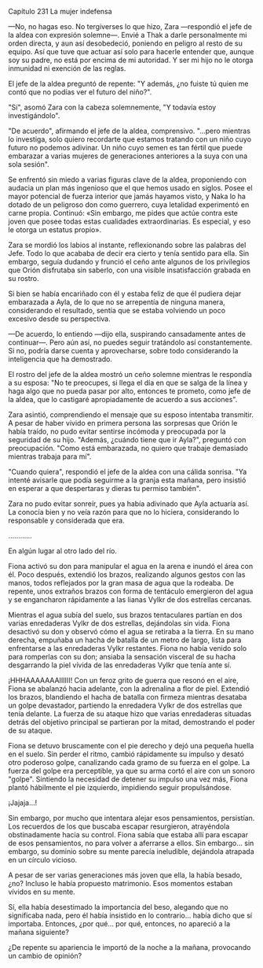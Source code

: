 
Capítulo 231 La mujer indefensa

—No, no hagas eso. No tergiverses lo que hizo, Zara —respondió el jefe de la aldea con expresión solemne—. Envié a Thak a darle personalmente mi orden directa, y aun así desobedeció, poniendo en peligro al resto de su equipo. Así que tuve que actuar así solo para hacerle entender que, aunque soy su padre, no está por encima de mi autoridad. Y ser mi hijo no le otorga inmunidad ni exención de las reglas.

El jefe de la aldea preguntó de repente: "Y además, ¿no fuiste tú quien me contó que no podías ver el futuro del niño?".

"Sí", asomó Zara con la cabeza solemnemente, "Y todavía estoy investigándolo".

"De acuerdo", afirmando el jefe de la aldea, comprensivo. "...pero mientras lo investiga, solo quiero recordarte que estamos tratando con un niño cuyo futuro no podemos adivinar. Un niño cuyo semen es tan fértil que puede embarazar a varias mujeres de generaciones anteriores a la suya con una sola sesión".

Se enfrentó sin miedo a varias figuras clave de la aldea, proponiendo con audacia un plan más ingenioso que el que hemos usado en siglos. Posee el mayor potencial de fuerza interior que jamás hayamos visto, y Naka lo ha dotado de un peligroso don como guerrero, cuya letalidad experimentó en carne propia. Continuó: «Sin embargo, me pides que actúe contra este joven que posee todas estas cualidades extraordinarias. Es especial, y eso le otorga un estatus propio».

Zara se mordió los labios al instante, reflexionando sobre las palabras del Jefe. Todo lo que acababa de decir era cierto y tenía sentido para ella. Sin embargo, seguía dudando y frunció el ceño ante algunos de los privilegios que Orión disfrutaba sin saberlo, con una visible insatisfacción grabada en su rostro.

Si bien se había encariñado con él y estaba feliz de que él pudiera dejar embarazada a Ayla, de lo que no se arrepentía de ninguna manera, considerando el resultado, sentía que se estaba volviendo un poco excesivo desde su perspectiva.

—De acuerdo, lo entiendo —dijo ella, suspirando cansadamente antes de continuar—. Pero aún así, no puedes seguir tratándolo así constantemente. Si no, podría darse cuenta y aprovecharse, sobre todo considerando la inteligencia que ha demostrado.

El rostro del jefe de la aldea mostró un ceño solemne mientras le respondía a su esposa: "No te preocupes, si llega el día en que se salga de la línea y haga algo que no pueda pasar por alto, entonces te prometo, como jefe de la aldea, que lo castigaré apropiadamente de acuerdo a sus acciones".

Zara asintió, comprendiendo el mensaje que su esposo intentaba transmitir. A pesar de haber vivido en primera persona las sorpresas que Orión le había traído, no pudo evitar sentirse incómoda y preocupada por la seguridad de su hijo. "Además, ¿cuándo tiene que ir Ayla?", preguntó con preocupación. "Como está embarazada, no quiero que trabaje demasiado mientras trabaja para mí".

"Cuando quiera", respondió el jefe de la aldea con una cálida sonrisa. "Ya intenté avisarle que podía seguirme a la granja esta mañana, pero insistió en esperar a que despertaras y dieras tu permiso también".

Zara no pudo evitar sonreír, pues ya había adivinado que Ayla actuaría así. La conocía bien y no veía razón para que no lo hiciera, considerando lo responsable y considerada que era.

…....…..

En algún lugar al otro lado del río.

Fiona activó su don para manipular el agua en la arena e inundó el área con él. Poco después, extendió los brazos, realizando algunos gestos con las manos, todos reflejados por la gran masa de agua que la rodeaba. De repente, unos extraños brazos con forma de tentáculo emergieron del agua y se engancharon rápidamente a las lianas Vylkr de dos estrellas cercanas.

Mientras el agua subía del suelo, sus brazos tentaculares partían en dos varias enredaderas Vylkr de dos estrellas, dejándolas sin vida. Fiona desactivó su don y observó cómo el agua se retiraba a la tierra. En su mano derecha, empuñaba un hacha de batalla de un metro de largo, lista para enfrentarse a las enredaderas Vylkr restantes. Fiona no había venido solo para romperlas con su don; ansiaba la sensación visceral de su hacha desgarrando la piel vívida de las enredaderas Vylkr que tenía ante sí.

¡HHHAAAAAAAIIIIII! Con un feroz grito de guerra que resonó en el aire, Fiona se abalanzó hacia adelante, con la adrenalina a flor de piel. Extendió los brazos, blandiendo el hacha de batalla con firmeza mientras desataba un golpe devastador, partiendo la enredadera Vylkr de dos estrellas que tenía delante. La fuerza de su ataque hizo que varias enredaderas situadas detrás del objetivo principal se partieran por la mitad, demostrando el poder de su ataque.

Fiona se detuvo bruscamente con el pie derecho y dejó una pequeña huella en el suelo. Sin perder el ritmo, cambió rápidamente su impulso y desató otro poderoso golpe, canalizando cada gramo de su fuerza en el golpe. La fuerza del golpe era perceptible, ya que su arma cortó el aire con un sonoro "golpe". Sintiendo la necesidad de detener su impulso una vez más, Fiona plantó hábilmente el pie izquierdo, impidiendo seguir propulsándose.

¡Jajaja...!

Sin embargo, por mucho que intentara alejar esos pensamientos, persistían. Los recuerdos de los que buscaba escapar resurgieron, atrayéndola obstinadamente hacia su control. Fiona sabía que estaba allí para escapar de esos pensamientos, no para volver a aferrarse a ellos. Sin embargo... sin embargo, su dominio sobre su mente parecía ineludible, dejándola atrapada en un círculo vicioso.

A pesar de ser varias generaciones más joven que ella, la había besado, ¿no? Incluso le había propuesto matrimonio. Esos momentos estaban vívidos en su mente.

Sí, ella había desestimado la importancia del beso, alegando que no significaba nada, pero él había insistido en lo contrario... había dicho que sí importaba. Entonces, ¿por qué... por qué, entonces, no apareció a la mañana siguiente?

¿De repente su apariencia le importó de la noche a la mañana, provocando un cambio de opinión?